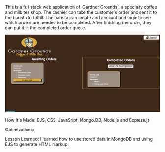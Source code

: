 This is a full stack web application of 'Gardner Grounds', a specialty coffee and milk tea shop. The cashier can take the customer's order and sent it to the barista to fulfill. The barista can create and account and login to see which orders are needed to be completed. After finishing the order, they can put it in the completed order queue.

<img src="gardnergrounds.png">

How It's Made: EJS, CSS, JavaSript, Mongo.DB, Node.js and Express.js

Optimizations: 

Lesson Learned: I learned how to use stored data in MongoDB and using EJS to generate HTML markup. 